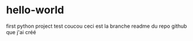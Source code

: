 # hello-world
first python project
test
coucou ceci est la branche readme du repo github que j'ai créé
